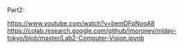 
Part2:

https://www.youtube.com/watch?v=bemDFpNooA8
https://colab.research.google.com/github/lmoroney/mlday-tokyo/blob/master/Lab2-Computer-Vision.ipynb
